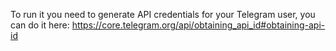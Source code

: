 To run it you need to generate API credentials for your Telegram user, you can do it here: https://core.telegram.org/api/obtaining_api_id#obtaining-api-id
